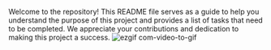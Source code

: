 Welcome to the repository! This README file serves as a guide to help you understand the purpose of this project and provides a list of tasks that need to be completed.
We appreciate your contributions and dedication to making this project a success.
![ezgif com-video-to-gif](https://github.com/malgopesayan/to-do-list/assets/140529971/a1049b0f-02a7-4498-a2c5-6bc65b28b7a2)
